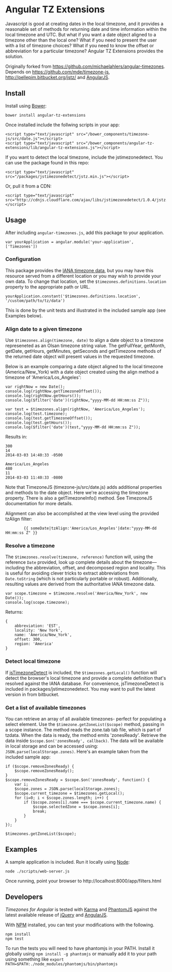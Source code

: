 # Angular TZ Extensions

Javascript is good at creating dates in the local timezone, and it provides a reasonable set of methods for returning date and time information within the local timezone and UTC. But what if you want a date object aligned to a timezone other than the local one? What if you need to present the user with a list of timezone choices? What if you need to know the offset or abbreviation for a particular timezone? Angular TZ Extensions provides the solution.

Originally forked from  https://github.com/michaelahlers/angular-timezones.
Depends on https://github.com/mde/timezone-js, http://pellepim.bitbucket.org/jstz/ and [AngularJS](http://angularjs.org).

## Install 

Install using [Bower](https://github.com/bower/bower):

    bower install angular-tz-extensions

Once installed include the follwing scripts in your app:

    <script type="text/javascript" src="/bower_components/timezone-js/src/date.js"></script>
    <script type="text/javascript" src="/bower_components/angular-tz-extensions/lib/angular-tz-extensions.js"></script>

If you want to detect the local timezone, include the jstimezonedetect. You can use the package found in this repo:

    <script type="text/javascript" src="/packages/jstimezonedetect/jstz.min.js"></script>
   
Or, pull it from a CDN:

    <script type="text/javascript" src="http://cdnjs.cloudflare.com/ajax/libs/jstimezonedetect/1.0.4/jstz.js"></script>
    
## Usage

After including `angular-timezones.js`, add this package to your application.

    var yourApplication = angular.module('your-application', ['Timezones'])

### Configuration

This package provides the [IANA timezone data](http://iana.org/time-zones), but you may have this resource served from a different location or you may wish to provide your own data. To change that location, set the `$timezones.definitions.location` property to the appropriate path or URL.

    yourApplication.constant('$timezones.definitions.location', '/custom/path/to/tz/data')

This is done by the unit tests and illustrated in the included sample app (see Examples below).

### Align date to a given timezone

Use `$timezones.align(timezone, date)` to align a date object to a timezone represeneted as an Olsan timezone string value. The getFullYear, getMonth, getDate, getHours, getMinutes, getSeconds and getTimezone methods of the returned date object will present values in the requested timezone.

Below is an example comparing a date object aligned to the local timezone (America/New_York) with a date object created using the align method a timezone of 'America/Los_Angeles':

	var rightNow = new Date();
	console.log(rightNow.getTimezoneOffset());
	console.log(rightNow.getHours());
	console.log($filter('date')(rightNow,"yyyy-MM-dd HH:mm:ss Z"));

	var test = $timezones.align(rightNow, 'America/Los_Angeles'); 
	console.log(test.timezone);
	console.log(test.getTimezoneOffset());
	console.log(test.getHours());
	console.log($filter('date')(test,"yyyy-MM-dd HH:mm:ss Z"));

Results in:

	300 
	14
	2014-03-03 14:40:33 -0500
	
	America/Los_Angeles
	480
	11
	2014-03-03 11:40:33 -0800

Note that TimezoneJS (timezone-js/src/date.js) adds additional properties and methods to the date object. Here we're accessing the timezone property. There is also a getTimezoneInfo() method. See TimezoneJS documentation for more details. 

Alignment can also be accomplished at the view level using the provided tzAlign filter:

			{{ someDate|tzAlign:'America/Los_Angeles'|date:"yyyy-MM-dd HH:mm:ss Z" }}

### Resolve a timezone

The `$timezones.resolve(timezone, reference)` function will, using the reference `Date` provided, look up complete details about the timezone&mdash;including the abbreviation, offset, and decomposed region and locality. This is useful for avoiding clever tricks to extract abbreviations from `Date.toString` (which is not particularly portable or robust). Additionally, resulting values are derived from the authoritative IANA timezone data.
	
    var scope.timezone = $timezone.resolve('America/New_York', new Date());
    console.log(scope.timezone);

Returns:
    
    {
        abbreviation: 'EST',
        locality: 'New York',
        name: 'America/New_York',
        offset: 300,
        region: 'America'
    }

### Detect local timezone

If [jsTimezoneDetect](https://bitbucket.org/pellepim/jstimezonedetect) is included, the `$timezones.getLocal()` function will detect the browser's local timezone and provide a complete definition that's resolved against the IANA database. For convenience, jsTimezoneDetect is included in packages/jstimezonedetect. You may want to pull the latest version in from bitbucket.



### Get a list of available timezones

You can retrieve an array of all available timezones- perfect for populating a select element. Use the `$timezone.getZoneList($scope)` method, passing in a scope instance. The method reads the zone.tab tab file, which is part of tzdata. When the data is ready, the method emits 'zonesReady'. Retrieve the data inside `$scope.$on('zonesReady', callback)`. The data will be available in local storage and can be accessed using: `JSON.parse(localStorage.zones)`. Here's an example taken from the included sample app:  
    
    if ($scope.removeZonesReady) {
        $scope.removeZonesReady();
    }
    $scope.removeZonesReady = $scope.$on('zonesReady', function() {
        var i;
        $scope.zones = JSON.parse(localStorage.zones);
        $scope.current_timezone = $timezones.getLocal();
        for (i=0; i < $scope.zones.length; i++) {
            if ($scope.zones[i].name === $scope.current_timezone.name) {
                $scope.selectedZone = $scope.zones[i];
                break;
            }
        }
    });

    $timezones.getZoneList($scope);

## Examples

A sample application is included. Run it locally using [Node](http://nodejs.org):

    node ./scripts/web-server.js

Once running, point your browser to http://localhost:8000/app/filters.html

## Developers

_Timezones for Angular_ is tested with [Karma](http://karma-runner.github.io/) and [PhantomJS](http://phantomjs.org/) against the latest available release of [jQuery](http://jquery.com/) and [AngularJS](http://angularjs.com/).

With [NPM](http://npmjs.com/) installed, you can test your modifications with the following.

    npm install
    npm test

To run the tests you will need to have phantomjs in your PATH. Install it globally using `npm install -g phantomjs` or manually add it to your path using something like `export PATH=$PATH:./node_modules/phantomjs/bin/phantomjs`

